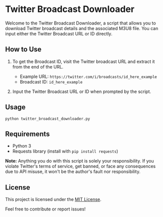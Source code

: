 # Twitter Broadcast Downloader

Welcome to the Twitter Broadcast Downloader, a script that allows you to download Twitter broadcast details and the associated M3U8 file. You can input either the Twitter Broadcast URL or ID directly.

## How to Use

1. To get the Broadcast ID, visit the Twitter broadcast URL and extract it from the end of the URL.
   - Example URL: `https://twitter.com/i/broadcasts/id_here_example`
   - Broadcast ID: `id_here_example`

2. Input the Twitter Broadcast URL or ID when prompted by the script.

## Usage

```
python twitter_broadcast_downloader.py
```

## Requirements

- Python 3
- Requests library (install with `pip install requests`)

**Note:** Anything you do with this script is solely your responsibility. If you violate Twitter's terms of service, get banned, or face any consequences due to API misuse, it won't be the author's fault nor responsibility.

## License

This project is licensed under the [MIT License](LICENSE).

Feel free to contribute or report issues!
